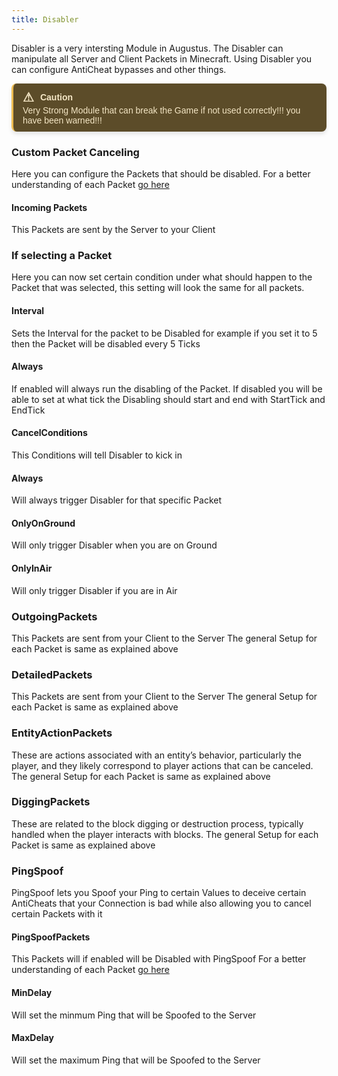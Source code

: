 ```yaml
---
title: Disabler
---
```

Disabler is a very intersting Module in Augustus. The Disabler can manipulate all Server and Client Packets in Minecraft. Using Disabler you can configure AntiCheat bypasses and other things.

<div style="border-left: 3px solid #EEBD53; background-color: #5C4C29; padding: 10px 15px; color: #F4E6C5; font-family: Arial, sans-serif; font-size: 14px; max-width: 600px; border-radius: 8px; box-shadow: 0px 4px 6px rgba(0, 0, 0, 0.1);">
  <div style="display: flex; align-items: center; font-weight: bold; margin-bottom: 1px;">
    <span style="font-size: 20px; margin-right: 10px;">&#9888;</span>
    <span>Caution</span>
  </div>
  <div>
    Very Strong Module that can break the Game if not used correctly!!! you have been warned!!!
  </div>
</div>

### Custom Packet Canceling
Here you can configure the Packets that should be disabled. For a better understanding of each Packet [go here](https://augustus-wiki-1dyg0kfq6-muffinmaker2s-projects.vercel.app/intro/packets)
 
 #### Incoming Packets
 This Packets are sent by the Server to your Client

 ### If selecting a Packet
 Here you can now set certain condition under what should happen to the Packet that was selected, this setting will look the same for all packets.

 #### Interval
 Sets the Interval for the packet to be Disabled for example if you set it to 5 then the Packet will be disabled every 5 Ticks

#### Always
If enabled will always run the disabling of the Packet. If disabled you will be able to set at what tick the Disabling should start and end with StartTick and EndTick

#### CancelConditions
This Conditions will tell Disabler to kick in

#### Always
Will always trigger Disabler for that specific Packet

#### OnlyOnGround
Will only trigger Disabler when you are on Ground

#### OnlyInAir
Will only trigger Disabler if you are in Air

### OutgoingPackets
This Packets are sent from your Client to the Server The general Setup for each Packet is same as explained above

### DetailedPackets
This Packets are sent from your Client to the Server The general Setup for each Packet is same as explained above

### EntityActionPackets
These are actions associated with an entity’s behavior, particularly the player, and they likely correspond to player actions that can be canceled. The general Setup for each Packet is same as explained above

### DiggingPackets
These are related to the block digging or destruction process, typically handled when the player interacts with blocks. The general Setup for each Packet is same as explained above

### PingSpoof
PingSpoof lets you Spoof your Ping to certain Values to deceive certain AntiCheats that your Connection is bad while also allowing you to cancel certain Packets with it

#### PingSpoofPackets
This Packets will if enabled will be Disabled with PingSpoof For a better understanding of each Packet [go here](https://augustus-wiki-1dyg0kfq6-muffinmaker2s-projects.vercel.app/intro/packets)

#### MinDelay
Will set the minmum Ping that will be Spoofed to the Server

#### MaxDelay
Will set the maximum Ping that will be Spoofed to the Server